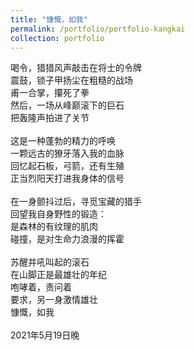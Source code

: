 ```yaml
---
title: "慷慨，如我"
permalink: /portfolio/portfolio-kangkai
collection: portfolio
---
```


喝令，猎猎风声敲击在将士的令牌<br>
震鼓，锁子甲扬尘在粗糙的战场<br>
甫一合掌，攥死了拳<br>
然后，一场从峰巅滚下的巨石<br>
把轰隆声拍进了关节<br>
<br>
这是一种蓬勃的精力的呼唤<br>
一颗远古的獠牙落入我的血脉<br>
回忆起石板，弓箭，还有生殖<br>
正当烈阳天打进我身体的信号<br>
<br>
在一身颤抖过后，寻觅宝藏的猎手<br>
回望我自身野性的锻造：<br>
是森林的有纹理的肌肉<br>
碰撞，是对生命力浪漫的挥霍<br>
<br>
苏醒并吼叫起的滚石<br>
在山脚正是最雄壮的年纪<br>
咆哮着，责问着<br>
要求，另一身激情雄壮<br>
慷慨，如我<br>
<br>
2021年5月19日晚 

